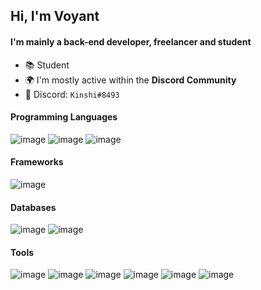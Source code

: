 ## Hi, I'm Voyant

#### I'm mainly a back-end developer, freelancer and student

- 📚 Student
- 🌍 I'm mostly active within the **Discord Community**
- 🎫 Discord: `Kinshi#8493`

#### Programming Languages
![image](https://img.shields.io/static/v1?message=JavaScript&color=F7DF1E&labelColor=F7DF1E&logo=javascript&logoColor=000&label=)
![image](https://img.shields.io/static/v1?message=TypeScript&color=3178C6&labelColor=3178C6&logo=typescript&logoColor=FFF&label=)
![image](https://img.shields.io/static/v1?message=Go&color=00ADD8&labelColor=00ADD8&logo=go&logoColor=FFF&label=)

#### Frameworks
![image](https://img.shields.io/static/v1?message=React&color=61DAFB&labelColor=61DAFB&logo=react&logoColor=000&label=)

#### Databases
![image](https://img.shields.io/static/v1?message=MySQL&color=4479A1&labelColor=4479A1&logo=mysql&logoColor=FFF&label=)
![image](https://img.shields.io/static/v1?message=MongoDB&color=47A248&labelColor=47A248&logo=mongodb&logoColor=FFF&label=)

#### Tools
![image](https://img.shields.io/static/v1?message=Node.js&color=339933&labelColor=339933&logo=Node.js&logoColor=FFF&label=)
![image](https://img.shields.io/static/v1?message=NPM&color=CB3837&labelColor=CB3837&logo=NPM&logoColor=FFF&label=)
![image](https://img.shields.io/static/v1?message=Yarn%20pkg&color=2C8EBB&labelColor=2C8EBB&logo=yarn&logoColor=FFF&label=")
![image](https://img.shields.io/static/v1?message=WebRTC&color=333333&labelColor=333333&logo=webrtc&logoColor=FFF&label=)
![image](https://img.shields.io/static/v1?message=Azure&color=0089D6&labelColor=0089D6&logo=microsoft-azure&logoColor=FFF&label=)
![image](https://img.shields.io/static/v1?message=VS%20Code&color=007ACC&labelColor=007ACC&logo=visual-studio-code&logoColor=FFF&label=)
